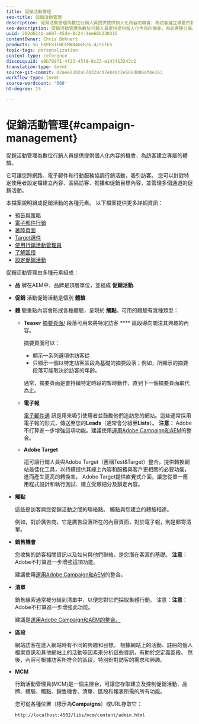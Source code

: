```yaml
---
title: 促銷活動管理
seo-title: 促銷活動管理
description: 促銷活動管理為數位行銷人員提供提供個人化內容的機會，為訪客建立專屬的體驗。 它可讓您跨網路、電子郵件和行動服務協調行銷活動，吸引訪客。
seo-description: 促銷活動管理為數位行銷人員提供提供個人化內容的機會，為訪客建立專屬的體驗。 它可讓您跨網路、電子郵件和行動服務協調行銷活動，吸引訪客。
uuid: 202d614b-a607-45de-8c24-1ee66b230315
contentOwner: Chris Bohnert
products: SG_EXPERIENCEMANAGER/6.4/SITES
topic-tags: personalization
content-type: reference
discoiquuid: e8b70971-4f23-45f8-8c23-e147413243c2
translation-type: tm+mt
source-git-commit: 02aee2202a570320cd7eb40c2e566d886af4e163
workflow-type: tm+mt
source-wordcount: '668'
ht-degree: 1%

---
```



# 促銷活動管理{#campaign-management}

促銷活動管理為數位行銷人員提供提供個人化內容的機會，為訪客建立專屬的體驗。

它可讓您跨網路、電子郵件和行動服務協調行銷活動，吸引訪客。 您可以針對特定使用者設定檔建立內容、區隔訪客、推播和促銷目標內容，並管理多個通道的促銷活動。

本檔案說明組成促銷活動的各種元素。 以下檔案提供更多詳細資訊：

* [預告與策略](/help/sites-classic-ui-authoring/classic-personalization-campaigns-teasers-strategy.md)
* [電子郵件行銷](/help/sites-classic-ui-authoring/classic-personalization-campaigns-email.md)
* [著陸頁面](/help/sites-classic-ui-authoring/classic-personalization-campaigns-landingpage.md)
* [Target選件](/help/sites-classic-ui-authoring/classic-personalization-campaigns-target-offers.md)
* [使用行銷活動管理員](/help/sites-classic-ui-authoring/classic-personalization-campaigns-mktg-manager.md)
* [了解區段](/help/sites-classic-ui-authoring/classic-personalization-campaigns-segmentation.md)
* [設定促銷活動](/help/sites-classic-ui-authoring/classic-personalization-campaigns-setting-up-your.md)

促銷活動管理由多種元素組成：

* **品**
牌在AEM中，品牌是頂層單位，並組成 
**促銷活動**.

* **促銷**
活動促銷活動是個別 
**體驗**.

* **體**
驗重點內容會形成各種體驗，呈現於 
**觸點**。可用的體驗有幾種類型：

   * **Teaser**
      [摘要頁面/](#teasers) 段落可用來將特定訪客 **** 區段導向關注其興趣的內容。

      摘要頁面可以：

      * 顯示一系列選項供訪客從
      * 只顯示一個以特定訪客區段為基礎的摘要段落；例如，所顯示的摘要段落可能取決於訪客的年齡。

      通常，摘要頁面是會持續特定時段的暫時動作，直到下一個摘要頁面取代為止。

   * **電子報**

      [電子郵件通](#emailmarketing) 訊是用來吸引使用者並鼓勵他們造訪您的網站。這些通常採用電子報的形式，傳送至您的&#x200B;**Leads**（通常會分組至&#x200B;**Lists**）。 **注意：** Adobe不打算進一步增強這項功能。建議使用[運用Adobe Campaign和AEM](/help/sites-administering/campaign.md)的整合。

   * **Adobe Target**

      這可讓行銷人員與Adobe Target（舊稱Test&amp;Target）整合，提供轉換網站最佳化工具，以持續提供其線上內容和服務與客戶更相關的必要功能，進而產生更高的轉換率。 Adobe Target提供直覺式介面，讓您從單一應用程式設計和執行測試、建立受眾細分及鎖定內容。


* **觸點**

   這些是訪客與您促銷活動之間的聯絡點。 觸點與您建立的體驗相連。

   例如，對於廣告商，它是廣告段落所在的內容頁面，對於電子報，則是郵寄清單。

* **銷售機會**

   您收集的訪客相關資訊以及如何與他們聯絡，是您潛在客源的基礎。 **注意：** Adobe不打算進一步增強這項功能。

   建議使用[運用Adobe Campaign和AEM](/help/sites-administering/campaign.md)的整合。

* **清單**

   銷售線索通常被分組到清單中，以便您對它們採取集體行動。 注意：**注意：** Adobe不打算進一步增強此功能。

   建議是[運用Adobe Campaign和AEM的整合。](/help/sites-administering/campaign.md)

* **區段**

   網站訪客在進入網站時有不同的興趣和目標。 根據網站上的活動、註冊的個人檔案資訊和其他網站上的活動等因素來分析這些資訊，有助於您定義區段。 然後，內容可根據訪客所符合的區段，特別針對訪客的需求和興趣。

* **MCM**

   行銷活動管理員(MCM)是一個主控台，可讓您存取建立及控制促銷活動、品牌、體驗、觸點、銷售機會、清單、區段和報表所需的所有功能。

   您可從各種位置（標示為&#x200B;**Campaigns**）或URL存取它：

   `http://localhost:4502/libs/mcm/content/admin.html`

